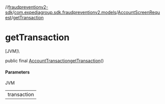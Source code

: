 //[fraudpreventionv2-sdk](../../../index.md)/[com.expediagroup.sdk.fraudpreventionv2.models](../index.md)/[AccountScreenRequest](index.md)/[getTransaction](get-transaction.md)

# getTransaction

[JVM]\

public final [AccountTransaction](../-account-transaction/index.md)[getTransaction](get-transaction.md)()

#### Parameters

JVM

| |
|---|
| transaction |
